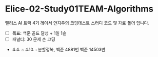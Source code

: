 # Elice-02-Study01TEAM-Algorithms

엘리스 AI 트랙 4기 레이서 안지우의 코딩테스트 스터디 코드 및 자료 폴더 입니다.

- [ ] 목표: 백준 골드 달성 + 1일 1솔
- [ ] 패널티: 30 문제 손 코딩

- 4.4. ~ 4.10. : 분할정복, 백준 4881번 백준 14503번